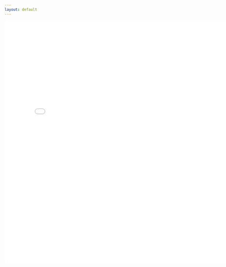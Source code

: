 ```yaml
---
layout: default
---
```


<section>
<center>
<embed style="overflow:hidden" height=800 width=800 src="{{ site.url }}{{ site.baseurl }}/images/cv.pdf" 
 type="application/pdf">
 </center>
</section>